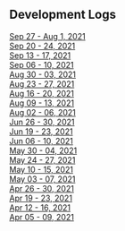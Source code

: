 ## Development Logs
[Sep 27 - Aug 1, 2021](./devlogs/09272021.md) <br/>
[Sep 20 - 24, 2021](./devlogs/09202021.md) <br/>
[Sep 13 - 17, 2021](./devlogs/09132021.md) <br/>
[Sep 06 - 10, 2021](./devlogs/09062021.md) <br/>
[Aug 30 - 03, 2021](./devlogs/08302021.md) <br/>
[Aug 23 - 27, 2021](./devlogs/08232021.md) <br/>
[Aug 16 - 20, 2021](./devlogs/08162021.md) <br/>
[Aug 09 - 13, 2021](./devlogs/08092021.md) <br/>
[Aug 02 - 06, 2021](./devlogs/08022021.md) <br/>
[Jun 26 - 30, 2021](./devlogs/07262021.md) <br/>
[Jun 19 - 23, 2021](./devlogs/07192021.md) <br/>
[Jun 06 - 10, 2021](./devlogs/06072021.md) <br/>
[May 30 - 04, 2021](./devlogs/05302021.md) <br/>
[May 24 - 27, 2021](./devlogs/05242021.md) <br/>
[May 10 - 15, 2021](./devlogs/05102021.md) <br/>
[May 03 - 07, 2021](./devlogs/05032021.md) <br/>
[Apr 26 - 30, 2021](./devlogs/04262021.md) <br/>
[Apr 19 - 23, 2021](./devlogs/04192021.md) <br/>
[Apr 12 - 16, 2021](./devlogs/04122021.md) <br/>
[Apr 05 - 09, 2021](./devlogs/04052021.md) <br/>
